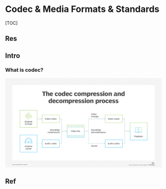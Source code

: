 # Codec & Media Formats & Standards

[TOC]



## Res



## Intro
### What is codec?

![](../../../Assets/Pics/Pasted%20image%2020230723135415.png)



## Ref
[👍 What is codec? | Techtarget]: https://www.techtarget.com/searchunifiedcommunications/definition/codec

